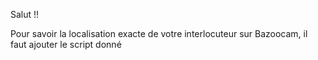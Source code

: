 Salut !!

Pour savoir la localisation exacte de votre interlocuteur sur Bazoocam, il faut ajouter le script donné
